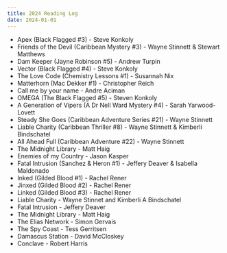 ```yaml
---
title: 2024 Reading Log
date: 2024-01-01
---
```

 
 - Apex (Black Flagged #3) - Steve Konkoly
 - Friends of the Devil (Caribbean Mystery #3) - Wayne Stinnett & Stewart Matthews
 - Dam Keeper (Jayne Robinson #5) - Andrew Turpin
 - Vector (Black Flagged #4) - Steve Konkoly
 - The Love Code (Chemistry Lessons #1) - Susannah Nix
 - Matterhorn (Mac Dekker #1) - Christopher Reich
 - Call me by your name - Andre Aciman
 - OMEGA (The Black Flagged #5) - Steven Konkoly
 - A Generation of Vipers (A Dr Nell Ward Mystery #4) - Sarah Yarwood-Lovett
 - Steady She Goes (Caribbean Adventure Series #21) - Wayne Stinnett
 - Liable Charity (Caribbean Thriller #8) - Wayne Stinnett & Kimberli Bindschatel
 - All Ahead Full (Caribbean Adventure #22) - Wayne Stinnett
 - The Midnight Library - Matt Haig
 - Enemies of my Country - Jason Kasper
 - Fatal Intrusion (Sanchez & Heron #1) - Jeffery Deaver & Isabella Maldonado
 - Inked (Gilded Blood #1) - Rachel Rener
 - Jinxed (Gilded Blood #2) - Rachel Rener
 - Linked (Gilded Blood #3) - Rachel Rener
 - Liable Charity - Wayne Stinnet and Kimberli A Bindschatel
 - Fatal Intrusion - Jeffery Deaver
 - The Midnight Library - Matt Haig
 - The Elias Network - Simon Gervais
 - The Spy Coast - Tess Gerritsen
 - Damascus Station - David McCloskey
 - Conclave - Robert Harris